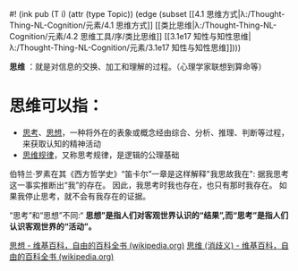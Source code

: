 #! (ink pub (T i) (attr (type Topic)) (edge (subset [[4.1 思维方式|λ:/Thought-Thing-NL-Cognition/元素/4.1 思维方式]] [[类比思维|λ:/Thought-Thing-NL-Cognition/元素/4.2 思维工具/序/类比思维]] [[3.1e17 知性与知性思维|λ:/Thought-Thing-NL-Cognition/元素/3.1e17 知性与知性思维]])))

 **思维** ：就是对信息的交换、加工和理解的过程。（心理学家联想到算命等）
# 思维可以指：

-   [思考](https://zh.wikipedia.org/wiki/%E6%80%9D%E8%80%83 "思考")、[思想](https://zh.wikipedia.org/wiki/%E6%80%9D%E6%83%B3 "思想")，一种将外在的表象或概念经由综合、分析、推理、判断等过程，来获取认知的精神活动
-   [思维规律](https://zh.wikipedia.org/wiki/%E6%80%9D%E7%BB%B4%E8%A7%84%E5%BE%8B "思维规律")，又称思考规律，是逻辑的公理基础



伯特兰·罗素在其《西方哲学史》“笛卡尔”一章是这样解释"我思故我在": 据我思考这一事实推断出“我”的存在。 因此，我思考时我也存在，也只有那时我存在。 如果我停止思考，就不会有我存在的证据。


“思考”和“思想”不同:“ **思想”是指人们对客观世界认识的“结果”,而“思考”是指人们认识客观世界的“活动”。** 

[思想 - 维基百科，自由的百科全书 (wikipedia.org)](https://zh.wikipedia.org/wiki/%E6%80%9D%E6%83%B3)
[思维 (消歧义) - 维基百科，自由的百科全书 (wikipedia.org)](https://zh.wikipedia.org/wiki/%E6%80%9D%E7%B6%AD_(%E6%B6%88%E6%AD%A7%E7%BE%A9))

